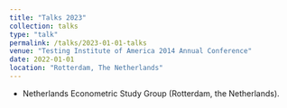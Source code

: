 ```yaml
---
title: "Talks 2023"
collection: talks
type: "talk"
permalink: /talks/2023-01-01-talks
venue: "Testing Institute of America 2014 Annual Conference"
date: 2022-01-01
location: "Rotterdam, The Netherlands"
---
```


* Netherlands Econometric Study Group (Rotterdam, the Netherlands).
